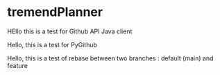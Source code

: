 # tremendPlanner

HEllo this is a test for Github API Java client 

Hello, this is a test for PyGithub 

Hello, this is a test of rebase between two branches : default (main) and feature
